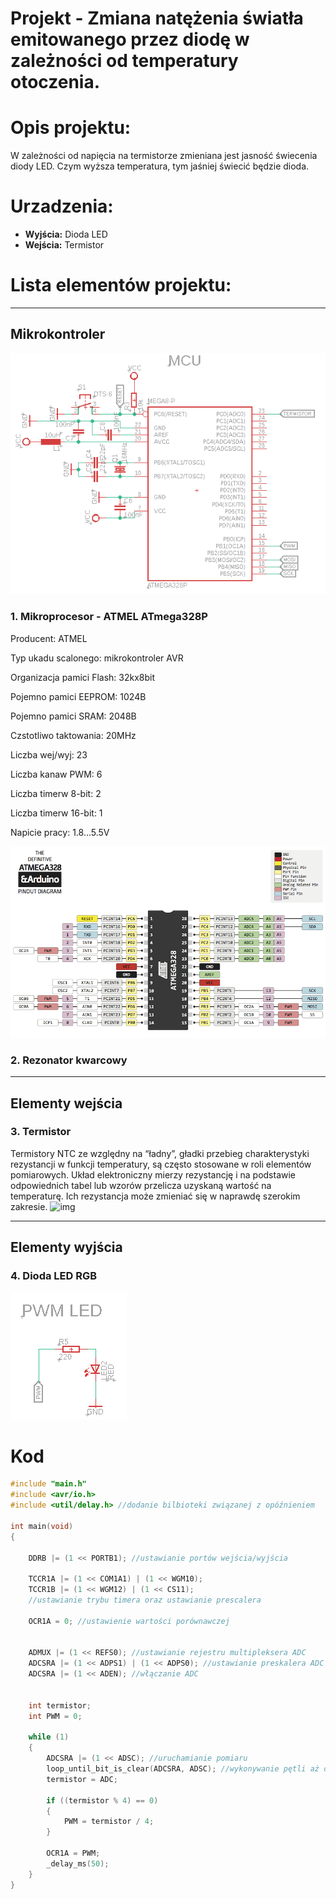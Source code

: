 # Projekt - Zmiana natężenia światła emitowanego przez diodę w zależności od temperatury otoczenia. 
# Opis projektu:
W zależności od napięcia na termistorze zmieniana jest jasność świecenia diody LED. Czym wyższa temperatura, tym jaśniej świecić będzie dioda. 





# Urzadzenia:
- **Wyjścia:** Dioda LED
- **Wejścia:** Termistor

# Lista elementów projektu:
***
## Mikrokontroler
![img](zdjęcia/Mikrokontroler.PNG)


### 1.  Mikroprocesor - ATMEL ATmega328P


Producent: ATMEL

Typ ukadu scalonego: mikrokontroler AVR

Organizacja pamici Flash: 32kx8bit

Pojemno pamici EEPROM: 1024B

Pojemno pamici SRAM: 2048B

Czstotliwo taktowania: 20MHz

Liczba wej/wyj:	23 

Liczba kanaw PWM: 6 

Liczba timerw 8-bit: 2 

Liczba timerw 16-bit: 1 

Napicie pracy: 1.8...5.5V


![img](zdjęcia/Porty.png)


### 2. Rezonator kwarcowy 



***
## Elementy wejścia



### 3.  Termistor
Termistory NTC ze względny na “ładny”, gładki przebieg charakterystyki rezystancji w funkcji temperatury, są często stosowane w roli elementów pomiarowych. Układ elektroniczny mierzy rezystancję i na podstawie odpowiednich tabel lub wzorów przelicza uzyskaną wartość na temperaturę. Ich rezystancja może zmieniać się w naprawdę szerokim zakresie.
![img](zdjęcia/Termistor.PNG)

***

## Elementy wyjścia


### 4.  Dioda LED RGB
![img](zdjęcia/LED.PNG)

# Kod
```cpp
#include "main.h"
#include <avr/io.h>
#include <util/delay.h> //dodanie bilbioteki związanej z opóźnieniem

int main(void)
{

	DDRB |= (1 << PORTB1); //ustawianie portów wejścia/wyjścia

	TCCR1A |= (1 << COM1A1) | (1 << WGM10); 
	TCCR1B |= (1 << WGM12) | (1 << CS11); 
	//ustawianie trybu timera oraz ustawianie prescalera
	
	OCR1A = 0; //ustawienie wartości porównawczej


	ADMUX |= (1 << REFS0); //ustawianie rejestru multipleksera ADC
	ADCSRA |= (1 << ADPS1) | (1 << ADPS0); //ustawianie preskalera ADC
	ADCSRA |= (1 << ADEN); //włączanie ADC


	int termistor;
	int PWM = 0;

	while (1)
	{
		ADCSRA |= (1 << ADSC); //uruchamianie pomiaru
		loop_until_bit_is_clear(ADCSRA, ADSC); //wykonywanie pętli aż do zmiany rejestru ADSC na 0
		termistor = ADC;

		if ((termistor % 4) == 0)
		{
			PWM = termistor / 4;
		}

		OCR1A = PWM;
		_delay_ms(50);
	}
}
```
